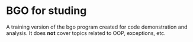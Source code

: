 # BGO for studing
A training version of the bgo program created for code demonstration and analysis. It does **not** cover topics related to OOP, exceptions, etc.

